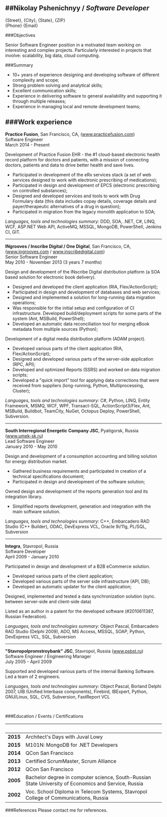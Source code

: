 ##Nikolay Pshenichnyy / ___Software Developer___  
------------------------------------------------------------------------------------------------------------------------   
{Street}, {City}, {State}, {ZIP}  
{Phone}
{Email}



###Objectives

Senior Software Engineer position in a motivated team working on interesting and complex projects.
Particularly interested in projects that involve: scalability, big data, cloud computing.  


###Summary

- 10+ years of experience designing and developing software of different complexity and scope;  
- Strong problem solving and analytical skills; 
- Excellent communication skills; 
- Experience in delivering software to general availability and supporting it through multiple releases;  
- Experience in managing local and remote development teams;


###Work experience
------------------------------------------------------------------------------------------------------------------------
__Practice Fusion__, San Francisco, CA, (www.practicefusion.com)  
Software Engineer  
March 2014 - Present

Development of Practice Fusion EHR - the #1 cloud-based electronic health record platform for doctors and patients, with a mission of connecting doctors, patients and data to drive better health and save lives. 

  - Participated in development of the eRx services stack (a set of web services designed to work with electronic prescribing of medications); 
  - Participated in design and development of EPCS (electronic prescribing on controlled substances);
  - Designed and developed services and tools to work with Drug Formulary data (this data includes copay details, coverage details and payer/therapeutic alternatives of a drug in question);
  - Participated in migration from the legacy monolith application to SOA;


_Languages, tools and technologies summary_: 
DDD, SOA, .NET, C#, LINQ, WCF, ASP.NET Web API, ActiveMQ, MSSQL, MongoDB, PowerShell, Jenkins CI, GIT.


------------------------------------------------------------------------------------------------------------------------
__INgrooves / Inscribe Digital / One Digital__, San Francisco, CA, (www.ingrooves.com / www.inscribedigital.com)  
Senior Software Engineer  
May 2010 - November 2013 (3 years 7 months)  

Design and development of the INscribe Digital distribution platform (a SOA based solution for electronic book delivery).  

  - Designed and developed the client application (RIA, Flex/ActionScript);
  - Participated in design and development of databases and web services;
  - Designed and implemented a solution for long-running data migration operations;
  - Was responsible for the initial setup and configuration of CI infrastructure. Developed build/deployment scripts for some parts of the system (Ant, MSBuild, PowerShell);
  - Developed an automatic data reconciliation tool for merging eBook metadata from multiple sources (Python);
  
Development of a digital media distribution platform (ADAM project).  

  - Developed various parts of the client application (RIA, Flex/ActionScript);
  - Designed and developed various parts of the server-side application (RPC, API);
  - Developed and optimized Reports (SSRS) and worked on data migration scripts;
  - Developed a "quick import" tool for applying data corrections that were received from suppliers (long-running, Python, Multiprocessing, Cluster);


_Languages, tools and technologies summary_: 
C#, Python, LINQ, Entity Framework, MSMQ, WCF, WPF, Transact-SQL, ActionScript3/Flex, Ant, MSBuild, Buildbot, TeamCity, NuGet, Octopus Deploy, PowerShell, Subversion.

  <div style="page-break-after:always"> 
  </div>

------------------------------------------------------------------------------------------------------------------------
__South Interregional Energetic Company JSC__, Pyatigorsk, Russia (www.umek-sk.ru)  
Lead Software Engineer  
January 2010 - May 2010  

Design and development of a consumption accounting and billing solution for energy distribution market. 

 - Gathered business requirements and participated in creation of a technical specifications document;
 - Participated in design and development of the software solution;

Owned design and development of the reports generation tool and its integration library.

 - Simplified reports development, generation and integration with the main software solution.

_Languages, tools and technologies summary_: 
C++, Embarcadero RAD Studio (C++ Builder), ODAC, DevExpress VCL, Oracle 9i/11g, PL/SQL, Subversion


------------------------------------------------------------------------------------------------------------------------
__Integra__, Stavropol, Russia  
Software Developer  
April 2009 - January 2010  

Participated in design and development of a B2B eCommerce solution.

  - Developed various parts of the client application;
  - Developed various parts of the server side infrastructure (API, DB);
  - Developed an automatic updater for the client application;

Designed, implemented and tested a data synchronization solution (sync. between server-side and client-side data)

Listed as an author in a patent for the developed software (\#2010611387, Russian Federation).

_Languages, tools and technologies summary_: 
Object Pascal, Embarcadero RAD Studio (Delphi 2009), ADO, MS Access, MSSQL, SOAP, Python, DevExpress VCL, SQL, Subversion


------------------------------------------------------------------------------------------------------------------------
__"Stavropolpromstroybank" JSC__, Stavropol, Russia (www.psbst.ru)  
Software Engineer / Engineering Manager  
July 2005 - April 2009  

Supported and developed various parts of the internal Banking Software.  
Led a team of 2 engineers.

_Languages, tools and technologies summary_: 
Object Pascal, Borland Delphi 2007, UIB (Unified Interbase components), Firebird, IBExpert, Python, GNU/Linux, SQL, CVS, Subversion, FastReport  VCL


<br/>


###Education / Events / Certifications

&nbsp;  | &nbsp;
--------|---------------------------------------------------------------------------------------------------------------
__2015__| Architect's Days with Juval Lowy
__2015__| M101N: MongoDB for .NET Developers
__2014__| QCon San Francisco
__2013__| Certified ScrumMaster, Scrum Alliance
__2012__| QCon San Francisco
__2005__| Bachelor degree in computer science, South-Russian State University of Economics and Service, Russia
__2002__| Voc. School Diploma in Telecom Systems, Stavropol College of Communications, Russia



###References
Please contact me for references.


